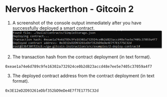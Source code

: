 # Nervos Hackerthon - Gitcoin 2

1. A screenshot of the console output immediately after you have successfully deployed a smart contract.
![deployed](ckb_01.PNG)

2. The transaction hash from the contract deployment (in text format).
```
0xeae1a74e6d789c9fe16302a732924ce0b2d823accd48e7ee5e7405c37059a4f7
```

3. The deployed contract address from the contract deployment (in text format).
```
0x3E12eD2D93261eDbf352bD9eDe4E7f7E1775C32d
```